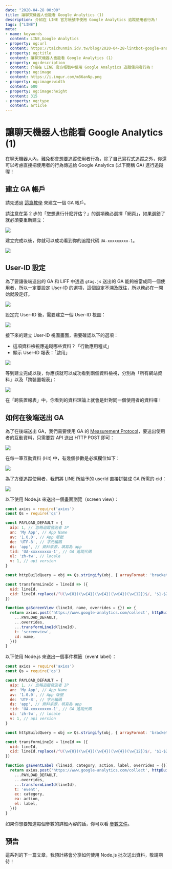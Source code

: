 ```yaml
---
date: "2020-04-28 00:00"
title: 讓聊天機器人也能看 Google Analytics (1)
description: 介紹在 LINE 官方帳號中使用 Google Analytics 追蹤使用者行為！
tags: ["LINE"]
meta:
- name: keywords
  content: LINE,Google Analytics
- property: og:url
  content: https://taichunmin.idv.tw/blog/2020-04-28-lintbot-google-analytics.html
- property: og:title
  content: 讓聊天機器人也能看 Google Analytics (1)
- property: og:description
  content: 介紹在 LINE 官方帳號中使用 Google Analytics 追蹤使用者行為！
- property: og:image
  content: https://i.imgur.com/m86anNp.png
- property: og:image:width
  content: 600
- property: og:image:height
  content: 315
- property: og:type
  content: article
---
```

# 讓聊天機器人也能看 Google Analytics (1)

在聊天機器人內，難免都會想要追蹤使用者行為，除了自己寫程式追蹤之外，你還可以考慮直接把使用者的行為傳送給 Google Analytics (以下簡稱 GA) 進行追蹤喔！

## 建立 GA 帳戶

請先透過 [這篇教學](https://support.google.com/analytics/answer/1009694?hl=zh-Hant) 來建立一個 GA 帳戶。

請注意在第 2 步的「您想進行什麼評估？」的選項務必選擇「網頁」，如果選錯了就必須要重新建立：

![](https://i.imgur.com/UKvaFQw.png)

建立完成以後，你就可以成功看到你的追蹤代碼 `UA-xxxxxxxxx-1`。

![](https://i.imgur.com/aTb9gho.png)

## User-ID 設定

為了要讓後端送出的 GA 和 LIFF 中透過 `gtag.js` 送出的 GA 能夠被當成同一個使用者，所以一定要設定 User-ID 的選項，這個設定不溯及既往，所以務必在一開始就設定好。

![](https://i.imgur.com/xj88Zqt.png)

設定完 User-ID 後，需要建立一個 User-ID 視圖：

![](https://i.imgur.com/L1JwliC.png)

接下來的建立 User-ID 視圖畫面，需要確認以下的選項：

* 這項資料檢視應追蹤哪些資料？「行動應用程式」
* 顯示 User-ID 報表：「啟用」

![](https://i.imgur.com/246x0Rf.png)

等到建立完成以後，你應該就可以成功看到兩個資料檢視，分別為「所有網站資料」以及「跨裝置報表」：

![](https://i.imgur.com/W2wsi8T.jpg)

在「跨裝置報表」中，你看到的資料理論上就會是針對同一個使用者的資料囉！

## 如何在後端送出 GA

為了在後端送出 GA，我們需要使用 GA 的 [Measurement Protocol](https://developers.google.com/analytics/devguides/collection/protocol/v1)，要送出使用者的互動資料，只需要對 API 送出 HTTP POST 即可：

![](https://i.imgur.com/5SpxQ4S.png)

在每一筆互動資料 (Hit) 中，有幾個參數是必填欄位如下：

![](https://i.imgur.com/DCQ3KfK.png)

為了方便追蹤使用者，我們將 LINE 所給予的 userId 直接拼裝成 GA 所需的 cid：

![](https://i.imgur.com/r4v40PS.png)

以下使用 Node.js 來送出一個畫面瀏覽（screen view）：

```js
const axios = require('axios')
const Qs = require('qs')

const PAYLOAD_DEFAULT = {
  aip: 1, // 忽略追蹤發送者 IP
  an: 'My App', // App Name
  av: '1.0.0', // App 版號
  de: 'UTF-8', // 字元編碼
  ds: 'app', // 資料來源，填寫為 app
  tid: 'UA-xxxxxxxxx-1', // GA 追蹤代碼
  ul: 'zh-tw', // locale
  v: 1, // api version
}

const httpBuildQuery = obj => Qs.stringify(obj, { arrayFormat: 'brackets' })

const transformLineId = lineId => ({
  uid: lineId,
  cid: lineId.replace(/^U(\w{8})(\w{4})(\w{4})(\w{4})(\w{12})$/, '$1-$2-$3-$4-$5'),
})

function gaScreenView (lineId, name, overrides = {}) => {
  return axios.post('https://www.google-analytics.com/collect', httpBuildQuery({
    ...PAYLOAD_DEFAULT,
    ...overrides,
    ...transformLineId(lineId),
    t: 'screenview',
    cd: name,
  }))
}
```

以下使用 Node.js 來送出一個事件標籤（event label）：

```js
const axios = require('axios')
const Qs = require('qs')

const PAYLOAD_DEFAULT = {
  aip: 1, // 忽略追蹤發送者 IP
  an: 'My App', // App Name
  av: '1.0.0', // App 版號
  de: 'UTF-8', // 字元編碼
  ds: 'app', // 資料來源，填寫為 app
  tid: 'UA-xxxxxxxxx-1', // GA 追蹤代碼
  ul: 'zh-tw', // locale
  v: 1, // api version
}

const httpBuildQuery = obj => Qs.stringify(obj, { arrayFormat: 'brackets' })

const transformLineId = lineId => ({
  uid: lineId,
  cid: lineId.replace(/^U(\w{8})(\w{4})(\w{4})(\w{4})(\w{12})$/, '$1-$2-$3-$4-$5'),
})

function gaEventLabel (lineId, category, action, label, overrides = {}) => {
  return axios.post('https://www.google-analytics.com/collect', httpBuildQuery({
    ...PAYLOAD_DEFAULT,
    ...overrides,
    ...transformLineId(lineId),
    t: 'event',
    ec: category,
    ea: action,
    el: label,
  }))
}
```

如果你想要知道每個參數的詳細內容的話，你可以看 [參數文件](https://developers.google.com/analytics/devguides/collection/protocol/v1/parameters)。

## 預告

這系列的下一篇文章，我預計將會分享如何使用 Node.js 批次送出資料，敬請期待！
